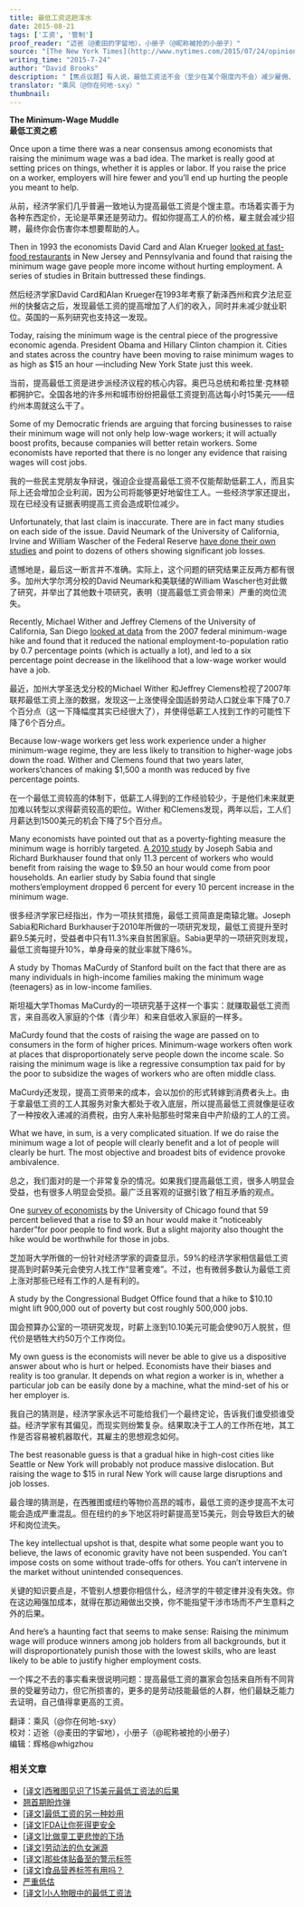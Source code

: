 ```yaml
---
title: 最低工资这趟浑水
date: 2015-08-21
tags: ['工资', '管制']
proof_reader: "迈爸（@麦田的字留地），小册子（@昵称被抢的小册子）"
source: "[The New York Times](http://www.nytimes.com/2015/07/24/opinion/david-brooks-the-minimum-wage-muddle.html)"
writing_time: "2015-7-24"
author: "David Brooks"
description: "【焦点议题】有人说，最低工资法不会（至少在某个限度内不会）减少雇佣、增加失业，因为很多企业的成本结构中工资所占比例不高，所以对价格不那么敏感，这种说法有两个问题：1）那么限度在哪里？2）价格机制总是在边际上起作用，不需要所有人对价格敏感。"
translator: "乘风（@你在何地-sxy）"
thumbnail:
---
```


**The Minimum-Wage Muddle**  
**最低工资之惑**

Once upon a time there was a near consensus among economists that raising the minimum wage was a bad idea. The market is really good at setting prices on things, whether it is apples or labor. If you raise the price on a worker, employers will hire fewer and you’ll end up hurting the people you meant to help.

从前，经济学家们几乎普遍一致地认为提高最低工资是个馊主意。市场着实善于为各种东西定价，无论是苹果还是劳动力。假如你提高工人的价格，雇主就会减少招聘，最终你会伤害你本想要帮助的人。

Then in 1993 the economists David Card and Alan Krueger [looked at fast-food restaurants](http://www.nber.org/papers/w4509) in New Jersey and Pennsylvania and found that raising the minimum wage gave people more income without hurting employment. A series of studies in Britain buttressed these findings.

然后经济学家David Card和Alan Krueger在1993年考察了新泽西州和宾夕法尼亚州的快餐店之后，发现最低工资的提高增加了人们的收入，同时并未减少就业职位。英国的一系列研究也支持这一发现。

Today, raising the minimum wage is the central piece of the progressive economic agenda. President Obama and Hillary Clinton champion it. Cities and states across the country have been moving to raise minimum wages to as high as $15 an hour —including New York State just this week.

当前，提高最低工资是进步派经济议程的核心内容。奥巴马总统和希拉里·克林顿都拥护它。全国各地的许多州和城市纷纷把最低工资提到高达每小时15美元——纽约州本周就这么干了。

Some of my Democratic friends are arguing that forcing businesses to raise their minimum wage will not only help low-wage workers; it will actually boost profits, because companies will better retain workers. Some economists have reported that there is no longer any evidence that raising wages will cost jobs.

我的一些民主党朋友争辩说，强迫企业提高最低工资不仅能帮助低薪工人，而且实际上还会增加企业利润，因为公司将能够更好地留住工人。一些经济学家还提出，现在已经没有证据表明提高工资会造成职位减少。

Unfortunately, that last claim is inaccurate. There are in fact many studies on each side of the issue. David Neumark of the University of California, Irvine and William Wascher of the Federal Reserve [have done their own studies](http://www.izajolp.com/content/3/1/24) and point to dozens of others showing significant job losses.

遗憾地是，最后这一断言并不准确。实际上，这个问题的研究结果正反两方都有很多。加州大学尔湾分校的David Neumark和美联储的William Wascher也对此做了研究，并举出了其他数十项研究，表明（提高最低工资会带来）严重的岗位流失。

Recently, Michael Wither and Jeffrey Clemens of the University of California, San Diego [looked at data](http://econweb.ucsd.edu/~mwither/pdfs/Effects%20of%20Min%20Wage%20on%20Wages%20Employment%20and%20Earnings.pdf) from the 2007 federal minimum-wage hike and found that it reduced the national employment-to-population ratio by 0.7 percentage points (which is actually a lot), and led to a six percentage point decrease in the likelihood that a low-wage worker would have a job.

最近，加州大学圣迭戈分校的Michael Wither 和Jeffrey Clemens检视了2007年联邦最低工资上涨的数据，发现这一上涨使得全国适龄劳动人口就业率下降了0.7个百分点（这一下降幅度其实已经很大了），并使得低薪工人找到工作的可能性下降了6个百分点。

Because low-wage workers get less work experience under a higher minimum-wage regime, they are less likely to transition to higher-wage jobs down the road. Wither and Clemens found that two years later, workers’chances of making $1,500 a month was reduced by five percentage points.

在一个最低工资较高的体制下，低薪工人得到的工作经验较少，于是他们未来就更加难以转型以求得薪资较高的职位。Wither 和Clemens发现，两年以后，工人们月薪达到1500美元的机会下降了5个百分点。

Many economists have pointed out that as a poverty-fighting measure the minimum wage is horribly targeted. [A 2010 study](http://cdn.theatlantic.com/newsroom/img/posts/Sabia_Burkhauser_SEJ_Jan10.pdf) by Joseph Sabia and Richard Burkhauser found that only 11.3 percent of workers who would benefit from raising the wage to $9.50 an hour would come from poor households. An earlier study by Sabia found that single mothers’employment dropped 6 percent for every 10 percent increase in the minimum wage.

很多经济学家已经指出，作为一项扶贫措施，最低工资简直是南辕北辙。Joseph Sabia和Richard Burkhauser于2010年所做的一项研究发现，最低工资提升至时薪9.5美元时，受益者中只有11.3%来自贫困家庭。Sabia更早的一项研究则发现，最低工资每提升10%，单身母亲的就业率就下降6%。

A study by Thomas MaCurdy of Stanford built on the fact that there are as many individuals in high-income families making the minimum wage (teenagers) as in low-income families.

斯坦福大学Thomas MaCurdy的一项研究基于这样一个事实：就赚取最低工资而言，来自高收入家庭的个体（青少年）和来自低收入家庭的一样多。

MaCurdy found that the costs of raising the wage are passed on to consumers in the form of higher prices. Minimum-wage workers often work at places that disproportionately serve people down the income scale. So raising the minimum wage is like a regressive consumption tax paid for by the poor to subsidize the wages of workers who are often middle class.

MaCurdy还发现，提高工资带来的成本，会以加价的形式转嫁到消费者头上。由于拿最低工资的工人其服务对象大都处于收入底层，所以提高最低工资就像是征收了一种按收入递减的消费税，由穷人来补贴那些时常来自中产阶级的工人的工资。

What we have, in sum, is a very complicated situation. If we do raise the minimum wage a lot of people will clearly benefit and a lot of people will clearly be hurt. The most objective and broadest bits of evidence provoke ambivalence.

总之，我们面对的是一个非常复杂的情况。如果我们提高最低工资，很多人明显会受益，也有很多人明显会受损。最广泛且客观的证据引致了相互矛盾的观点。

One [survey of economists](http://www.igmchicago.org/igm-economic-experts-panel/poll-results?SurveyID=SV_br0IEq5a9E77NMV) by the University of Chicago found that 59 percent believed that a rise to $9 an hour would make it “noticeably harder”for poor people to find work. But a slight majority also thought the hike would be worthwhile for those in jobs.

芝加哥大学所做的一份针对经济学家的调查显示，59%的经济学家相信最低工资提高到时薪9美元会使穷人找工作“显著变难”。不过，也有微弱多数认为最低工资上涨对那些已经有工作的人是有利的。

A study by the Congressional Budget Office found that a hike to $10.10 might lift 900,000 out of poverty but cost roughly 500,000 jobs.

国会预算办公室的一项研究发现，时薪上涨到10.10美元可能会使90万人脱贫，但代价是牺牲大约50万个工作岗位。

My own guess is the economists will never be able to give us a dispositive answer about who is hurt or helped. Economists have their biases and reality is too granular. It depends on what region a worker is in, whether a particular job can be easily done by a machine, what the mind-set of his or her employer is.

我自己的猜测是，经济学家永远不可能给我们一个最终定论，告诉我们谁受损谁受益。经济学家有其偏见，而现实则纷繁复杂。结果取决于工人的工作所在地，其工作是否容易被机器取代，其雇主的思想观念如何。

The best reasonable guess is that a gradual hike in high-cost cities like Seattle or New York will probably not produce massive dislocation. But raising the wage to $15 in rural New York will cause large disruptions and job losses.

最合理的猜测是，在西雅图或纽约等物价高昂的城市，最低工资的逐步提高不太可能会造成严重混乱。但在纽约的乡下地区将时薪提高至15美元，则会导致巨大的破坏和岗位流失。

The key intellectual upshot is that, despite what some people want you to believe, the laws of economic gravity have not been suspended. You can’t impose costs on some without trade-offs for others. You can’t intervene in the market without unintended consequences.

关键的知识要点是，不管别人想要你相信什么，经济学的牛顿定律并没有失效。你在这边厢强加成本，就得在那边厢做出交换，你不能指望干涉市场而不产生意料之外的后果。

And here’s a haunting fact that seems to make sense: Raising the minimum wage will produce winners among job holders from all backgrounds, but it will disproportionately punish those with the lowest skills, who are least likely to be able to justify higher employment costs.

一个挥之不去的事实看来很说明问题：提高最低工资的赢家会包括来自所有不同背景的受雇劳动力，但它所损害的，更多的是劳动技能最低的人群，他们最缺乏能力去证明，自己值得拿更高的工资。


翻译：乘风（@你在何地-sxy）  
校对：迈爸（@麦田的字留地），小册子（@昵称被抢的小册子）  
编辑：辉格@whigzhou


### 相关文章

* [[译文]西雅图见识了15美元最低工资法的后果](https://headsalon.org/archives/5714.html "[译文]西雅图见识了15美元最低工资法的后果")
* [翘首期盼炸弹](https://headsalon.org/archives/7623.html "翘首期盼炸弹")
* [[译文]最低工资的另一种妙用](https://headsalon.org/archives/7549.html "[译文]最低工资的另一种妙用")
* [[译文]FDA让你死得更安全](https://headsalon.org/archives/7535.html "[译文]FDA让你死得更安全")
* [[译文]比做童工更悲惨的下场](https://headsalon.org/archives/7520.html "[译文]比做童工更悲惨的下场")
* [[译文]劳动法的仇女渊源](https://headsalon.org/archives/7466.html "[译文]劳动法的仇女渊源")
* [[译文]那些体贴备至的警示标签](https://headsalon.org/archives/7407.html "[译文]那些体贴备至的警示标签")
* [[译文]食品营养标签有用吗？](https://headsalon.org/archives/7348.html "[译文]食品营养标签有用吗？")
* [严重低估](https://headsalon.org/archives/7212.html "严重低估")
* [[译文]小人物眼中的最低工资法](https://headsalon.org/archives/7090.html "[译文]小人物眼中的最低工资法")
